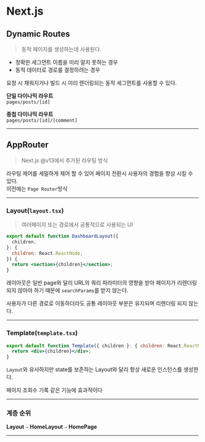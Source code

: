 # Next.js

## Dynamic Routes

> 동적 페이지를 생성하는데 사용된다.

- 정확한 세그먼트 이름을 미리 알지 못하는 경우
- 동적 데이터로 경로를 결정하려는 경우

요청 시 채워지거나 빌드 시 미리 렌더링되는 동적 세그먼트를 사용할 수 있다.

**단일 다이나믹 라우트**  
`pages/posts/[id]`

**중첩 다이나믹 라우트**  
`pages/posts/[id]/[comment]`

---

## AppRouter

> Next.js @v13에서 추가된 라우팅 방식 

라우팅 제어를 세밀하게 제어 할 수 있어 페이지 전환시 사용자의 경험을 향상 시킬 수 있다.   
이전에는 `Page Router`방식

---

### Layout(`layout.tsx`)

> 여러페이지 또는 경로에서 공통적으로 사용되는 UI

```jsx
export default function DashboardLayout({
  children,
}: {
  children: React.ReactNode,
}) {
  return <section>{children}</section>;
}
```

레이아웃은 일반 page와 달리 URL의 쿼리 파라미터의 영향을 받아 페이지가 리렌더링 되지 않아야 하기 때문에 `searchParams`를 받지 않는다.

사용자가 다른 경로로 이동하더라도 공통 레이아웃 부분은 유지되며 리렌더링 되지 않는다.

---

### Template(`template.tsx`)

```jsx
export default function Template({ children }: { children: React.ReactNode }) {
  return <div>{children}</div>;
}
```

`Layout`와 유사하지만 state를 보존하는 Layout와 달리 항상 새로운 인스턴스를 생성한다.

페이지 조회수 기록 같은 기능에 효과적이다

---

### 계층 순위

**Layout** `⇒` **HomeLayout** `⇒` **HomePage**

---
